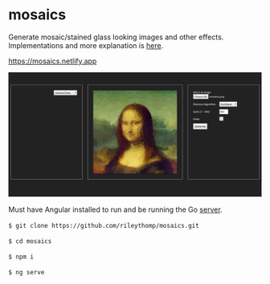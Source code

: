 # mosaics

Generate mosaic/stained glass looking images and other effects. Implementations and more explanation is [here](https://github.com/rileythomp/voronoi).

https://mosaics.netlify.app

![screenshot](screenshot.png)

Must have Angular installed to run and be running the Go [server](https://github.com/rileythomp/voronoi).

`$ git clone https://github.com/rileythomp/mosaics.git`

`$ cd mosaics`

`$ npm i`

`$ ng serve`
